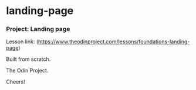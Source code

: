 # landing-page

### Project: Landing page

Lesson link: (https://www.theodinproject.com/lessons/foundations-landing-page)

Built from scratch.

The Odin Project.

Cheers!
